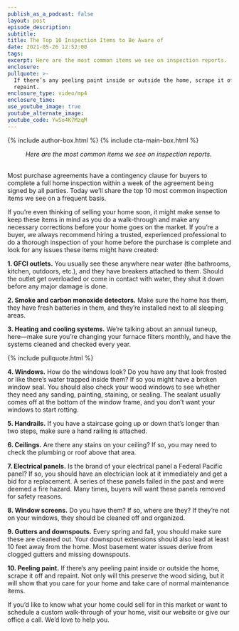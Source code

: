```yaml
---
publish_as_a_podcast: false
layout: post
episode_description:
subtitle:
title: The Top 10 Inspection Items to Be Aware of
date: 2021-05-26 12:52:00
tags:
excerpt: Here are the most common items we see on inspection reports.
enclosure:
pullquote: >-
  If there’s any peeling paint inside or outside the home, scrape it off and
  repaint.
enclosure_type: video/mp4
enclosure_time:
use_youtube_image: true
youtube_alternate_image:
youtube_code: YwSo4K7MzqM
---
```


{% include author-box.html %}
{% include cta-main-box.html %}

<center><em>Here are the most common items we see on inspection reports.&nbsp;</em></center>

<center>&nbsp;</center>

Most purchase agreements have a contingency clause for buyers to complete a full home inspection within a week of the agreement being signed by all parties. Today we’ll share the top 10 most common inspection items we see on a frequent basis.

If you’re even thinking of selling your home soon, it might make sense to keep these items in mind as you do a walk-through and make any necessary corrections before your home goes on the market. If you’re a buyer, we always recommend hiring a trusted, experienced professional to do a thorough inspection of your home before the purchase is complete and look for any issues these items might have created:

**1\. GFCI outlets.** You usually see these anywhere near water (the bathrooms, kitchen, outdoors, etc.), and they have breakers attached to them. Should the outlet get overloaded or come in contact with water, they shut it down before any major damage is done.&nbsp;

**2\. Smoke and carbon monoxide detectors.** Make sure the home has them, they have fresh batteries in them, and they’re installed next to all sleeping areas.&nbsp;

**3\. Heating and cooling systems.** We’re talking about an annual tuneup, here—make sure you’re changing your furnace filters monthly, and have the systems cleaned and checked every year.&nbsp;

{% include pullquote.html %}

**4\. Windows.** How do the windows look? Do you have any that look frosted or like there’s water trapped inside them? If so you might have a broken window seal. You should also check your wood windows to see whether they need any sanding, painting, staining, or sealing. The sealant usually comes off at the bottom of the window frame, and you don’t want your windows to start rotting.&nbsp;

**5\. Handrails.** If you have a staircase going up or down that’s longer than two steps, make sure a hand railing is attached.&nbsp;&nbsp;

**6\. Ceilings.** Are there any stains on your ceiling? If so, you may need to check the plumbing or roof above that area.&nbsp;

**7\. Electrical panels.** Is the brand of your electrical panel a Federal Pacific panel? If so, you should have an electrician look at it immediately and get a bid for a replacement. A series of these panels failed in the past and were deemed a fire hazard. Many times, buyers will want these panels removed for safety reasons.&nbsp;

**8\. Window screens.** Do you have them? If so, where are they? If they’re not on your windows, they should be cleaned off and organized.&nbsp;

**9\. Gutters and downspouts.** Every spring and fall, you should make sure these are cleaned out. Your downspout extensions should also lead at least 10 feet away from the home. Most basement water issues derive from clogged gutters and missing downspouts.&nbsp;

**10\. Peeling paint.** If there’s any peeling paint inside or outside the home, scrape it off and repaint. Not only will this preserve the wood siding, but it will show that you care for your home and take care of normal maintenance items.&nbsp;

If you’d like to know what your home could sell for in this market or want to schedule a custom walk-through of your home, visit our website or give our office a call. We’d love to help you.
